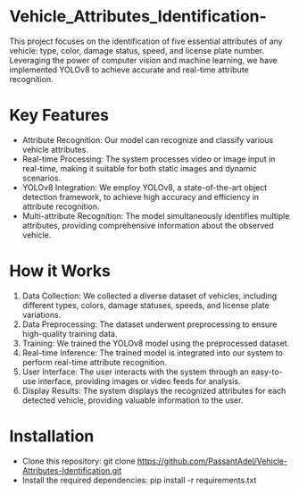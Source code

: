 # Vehicle_Attributes_Identification-
This project focuses on the identification of five essential attributes of any vehicle: type, color, damage status, speed, and license plate number. 
Leveraging the power of computer vision and machine learning, we have implemented YOLOv8 to achieve accurate and real-time attribute recognition.

# Key Features
* Attribute Recognition: Our model can recognize and classify various vehicle attributes.
* Real-time Processing: The system processes video or image input in real-time, making it suitable for both static images and dynamic scenarios.
* YOLOv8 Integration: We employ YOLOv8, a state-of-the-art object detection framework, to achieve high accuracy and efficiency in attribute recognition.
* Multi-attribute Recognition: The model simultaneously identifies multiple attributes, providing comprehensive information about the observed vehicle.

# How it Works
1. Data Collection: We collected a diverse dataset of vehicles, including different types, colors, damage statuses, speeds, and license plate variations.
2. Data Preprocessing: The dataset underwent preprocessing to ensure high-quality training data.
3. Training: We trained the YOLOv8 model using the preprocessed dataset.
4. Real-time Inference: The trained model is integrated into our system to perform real-time attribute recognition.
5. User Interface: The user interacts with the system through an easy-to-use interface, providing images or video feeds for analysis.
6. Display Results: The system displays the recognized attributes for each detected vehicle, providing valuable information to the user.

# Installation
* Clone this repository: git clone https://github.com/PassantAdel/Vehicle-Attributes-Identification.git
* Install the required dependencies: pip install -r requirements.txt
